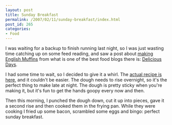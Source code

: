 ```yaml
---
layout: post
title: Sunday Breakfast
permalink: /2007/02/11/sunday-breakfast/index.html
post_id: 265
categories: 
- Food
---
```


 I was waiting for a backup to finish running last night, so I was just wasting time catching up on some feed reading, and saw a post about <a href="http://www.deliciousdays.com/archives/2007/02/10/someone-has-nibbled-at-my-bread-web-bites/">making English Muffins</a> from what is one of the best food blogs there is: <a href="http://www.deliciousdays.com">Delicious Days</a>.




I had some time to wait, so I decided to give it a whirl. The <a href="http://winosandfoodies.typepad.com/my_weblog/2005/06/english_muffins.html">actual recipe is here</a>, and it couldn't be easier. The dough needs to rise overnight, so it's the perfect thing to make late at night. The dough is pretty sticky when you're making it, but it's fun to get the hands goopy every now and then.




Then this morning, I punched the dough down, cut it up into pieces, gave it a second rise and then cooked them in the frying pan. While they were cooking I fried up some bacon, scrambled some eggs and bingo: perfect sunday breakfast.

